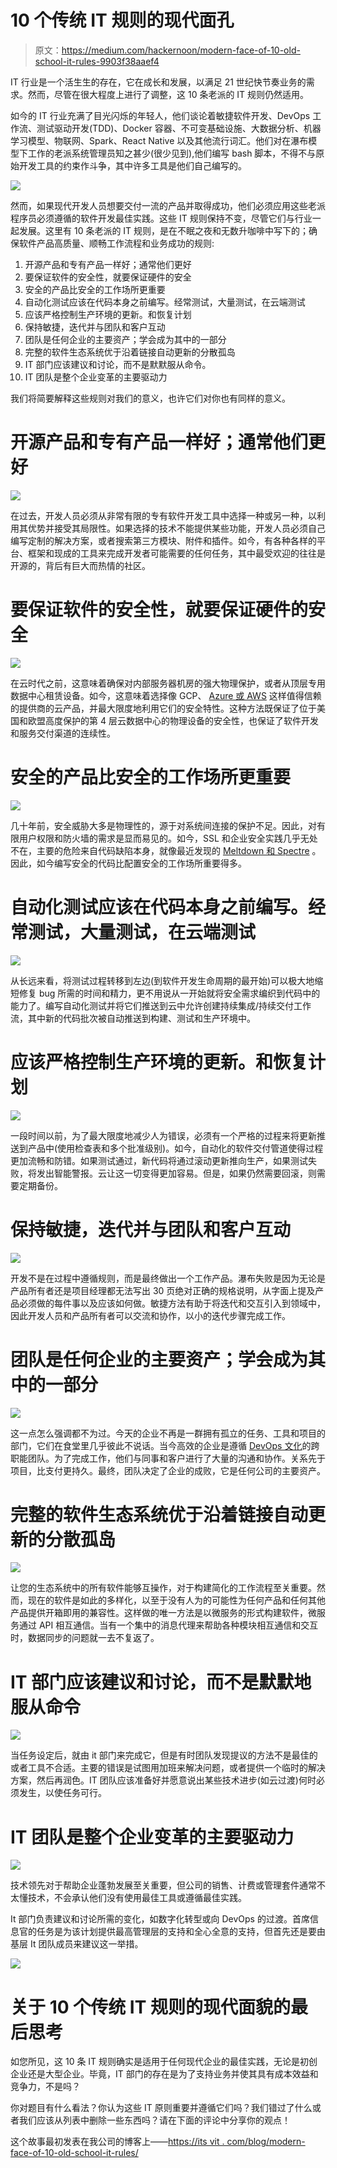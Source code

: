 # 10 个传统 IT 规则的现代面孔

> 原文：<https://medium.com/hackernoon/modern-face-of-10-old-school-it-rules-9903f38aaef4>

IT 行业是一个活生生的存在，它在成长和发展，以满足 21 世纪快节奏业务的需求。然而，尽管在很大程度上进行了调整，这 10 条老派的 IT 规则仍然适用。

如今的 IT 行业充满了目光闪烁的年轻人，他们谈论着敏捷软件开发、DevOps 工作流、测试驱动开发(TDD)、Docker 容器、不可变基础设施、大数据分析、机器学习模型、物联网、Spark、React Native 以及其他流行词汇。他们对在瀑布模型下工作的老派系统管理员知之甚少(很少见到),他们编写 bash 脚本，不得不与原始开发工具的约束作斗争，其中许多工具是他们自己编写的。

![](img/6938273a9356c4b5fa737d06f9fa36b4.png)

然而，如果现代开发人员想要交付一流的产品并取得成功，他们必须应用这些老派程序员必须遵循的软件开发最佳实践。这些 IT 规则保持不变，尽管它们与行业一起发展。这里有 10 条老派的 IT 规则，是在不眠之夜和无数升咖啡中写下的；确保软件产品高质量、顺畅工作流程和业务成功的规则:

1.  开源产品和专有产品一样好；通常他们更好
2.  要保证软件的安全性，就要保证硬件的安全
3.  安全的产品比安全的工作场所更重要
4.  自动化测试应该在代码本身之前编写。经常测试，大量测试，在云端测试
5.  应该严格控制生产环境的更新。和恢复计划
6.  保持敏捷，迭代并与团队和客户互动
7.  团队是任何企业的主要资产；学会成为其中的一部分
8.  完整的软件生态系统优于沿着链接自动更新的分散孤岛
9.  IT 部门应该建议和讨论，而不是默默服从命令。
10.  IT 团队是整个企业变革的主要驱动力

我们将简要解释这些规则对我们的意义，也许它们对你也有同样的意义。

# 开源产品和专有产品一样好；通常他们更好

![](img/f5714021aeb7f8bea99b3e0e8b9ad161.png)

在过去，开发人员必须从非常有限的专有软件开发工具中选择一种或另一种，以利用其优势并接受其局限性。如果选择的技术不能提供某些功能，开发人员必须自己编写定制的解决方案，或者搜索第三方模块、附件和插件。如今，有各种各样的平台、框架和现成的工具来完成开发者可能需要的任何任务，其中最受欢迎的往往是开源的，背后有巨大而热情的社区。

# 要保证软件的安全性，就要保证硬件的安全

![](img/deb27acee8f457d917624e57ac2695a0.png)

在云时代之前，这意味着确保对内部服务器机房的强大物理保护，或者从顶层专用数据中心租赁设备。如今，这意味着选择像 GCP、 [Azure 或 AWS](https://itsvit.com/blog/aws-vs-ms-azure-cloud-provider-choose/) 这样值得信赖的提供商的云产品，并最大限度地利用它们的安全特性。这种方法既保证了位于美国和欧盟高度保护的第 4 层云数据中心的物理设备的安全性，也保证了软件开发和服务交付渠道的连续性。

# 安全的产品比安全的工作场所更重要

![](img/e437a85e94dc65f3ec3f0b2e4e8a9bdd.png)

几十年前，安全威胁大多是物理性的，源于对系统间连接的保护不足。因此，对有限用户权限和防火墙的需求是显而易见的。如今，SSL 和企业安全实践几乎无处不在，主要的危险来自代码缺陷本身，就像最近发现的 [Meltdown 和 Spectre](https://www.vox.com/business-and-finance/2018/1/4/16850004/meltdown-spectre-intel-security-flaw-update) 。因此，如今编写安全的代码比配置安全的工作场所重要得多。

# 自动化测试应该在代码本身之前编写。经常测试，大量测试，在云端测试

![](img/965845f9dfb41290b9f66d6d474356d4.png)

从长远来看，将测试过程转移到左边(到软件开发生命周期的最开始)可以极大地缩短修复 bug 所需的时间和精力，更不用说从一开始就将安全需求编织到代码中的能力了。编写自动化测试并将它们推送到云中允许创建持续集成/持续交付工作流，其中新的代码批次被自动推送到构建、测试和生产环境中。

# 应该严格控制生产环境的更新。和恢复计划

![](img/1b48cd6f9b0a4e7adc3f42e5d42cd210.png)

一段时间以前，为了最大限度地减少人为错误，必须有一个严格的过程来将更新推送到产品中(使用检查表和多个批准级别)。如今，自动化的软件交付管道使得过程更加流畅和防错。如果测试通过，新代码将通过滚动更新推向生产，如果测试失败，将发出智能警报。云让这一切变得更加容易。但是，如果仍然需要回滚，则需要定期备份。

# 保持敏捷，迭代并与团队和客户互动

![](img/6936728161e3faa24441e1b817e5baa8.png)

开发不是在过程中遵循规则，而是最终做出一个工作产品。瀑布失败是因为无论是产品所有者还是项目经理都无法写出 30 页绝对正确的规格说明，从字面上提及产品必须做的每件事以及应该如何做。敏捷方法有助于将迭代和交互引入到领域中，因此开发人员和产品所有者可以交流和协作，以小的迭代步骤完成工作。

# 团队是任何企业的主要资产；学会成为其中的一部分

![](img/88112c3b537d176ff48c295028f03431.png)

这一点怎么强调都不为过。今天的企业不再是一群拥有孤立的任务、工具和项目的部门，它们在食堂里几乎彼此不说话。当今高效的企业是遵循 [DevOps 文化](https://itsvit.com/blog/devops-culture-huge-step-mankind/)的跨职能团队。为了完成工作，他们与同事和客户进行了大量的沟通和协作。关系先于项目，比支付更持久。最终，团队决定了企业的成败，它是任何公司的主要资产。

# 完整的软件生态系统优于沿着链接自动更新的分散孤岛

![](img/06032fc7325eb2ba77931ed1a1486432.png)

让您的生态系统中的所有软件能够互操作，对于构建简化的工作流程至关重要。然而，现在的软件是如此的多样化，以至于没有人为的可能性为任何产品和任何其他产品提供开箱即用的兼容性。这样做的唯一方法是以微服务的形式构建软件，微服务通过 API 相互通信。当有一个集中的消息代理来帮助各种模块相互通信和交互时，数据同步的问题就一去不复返了。

# IT 部门应该建议和讨论，而不是默默地服从命令

![](img/14ed3ce92c76017f5126397f6f9f62db.png)

当任务设定后，就由 it 部门来完成它，但是有时团队发现提议的方法不是最佳的或者工具不合适。主要的错误是试图用加班来解决问题，或者提供一个临时的解决方案，然后再润色。IT 团队应该准备好并愿意说出某些技术进步(如云过渡)何时必须发生，以使任务可行。

# IT 团队是整个企业变革的主要驱动力

![](img/492f7fad897dfe6295c79b9425f287b7.png)

技术领先对于帮助企业蓬勃发展至关重要，但公司的销售、计费或管理套件通常不太懂技术，不会承认他们没有使用最佳工具或遵循最佳实践。

It 部门负责建议和讨论所需的变化，如数字化转型或向 DevOps 的过渡。首席信息官的任务是为该计划提供最高管理层的支持和全心全意的支持，但首先还是要由基层 It 团队成员来建议这一举措。

![](img/89b79c1174f3f3ce352d082049ca99ee.png)

# 关于 10 个传统 IT 规则的现代面貌的最后思考

如您所见，这 10 条 IT 规则确实是适用于任何现代企业的最佳实践，无论是初创企业还是大型企业。毕竟，IT 部门的存在是为了支持业务并使其具有成本效益和竞争力，不是吗？

你对题目有什么看法？你认为这些 IT 原则重要并遵循它们吗？我们错过了什么或者我们应该从列表中删除一些东西吗？请在下面的评论中分享你的观点！

这个故事最初发表在我公司的博客上——[https://its vit . com/blog/modern-face-of-10-old-school-it-rules/](https://itsvit.com/blog/modern-face-of-10-old-school-it-rules/)